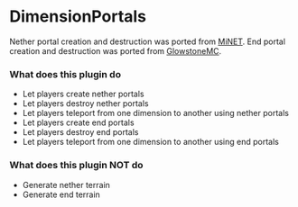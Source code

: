 # DimensionPortals
Nether portal creation and destruction was ported from [MiNET](https://github.com/NiclasOlofsson/MiNET).
End portal creation and destruction was ported from [GlowstoneMC](https://github.com/GlowstoneMC/Glowstone).

### What does this plugin do
- Let players create nether portals
- Let players destroy nether portals
- Let players teleport from one dimension to another using nether portals
- Let players create end portals
- Let players destroy end portals
- Let players teleport from one dimension to another using end portals

### What does this plugin NOT do
- Generate nether terrain
- Generate end terrain
